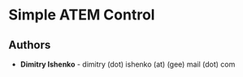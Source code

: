 # Simple ATEM Control

## Authors

* **Dimitry Ishenko** - dimitry (dot) ishenko (at) (gee) mail (dot) com
